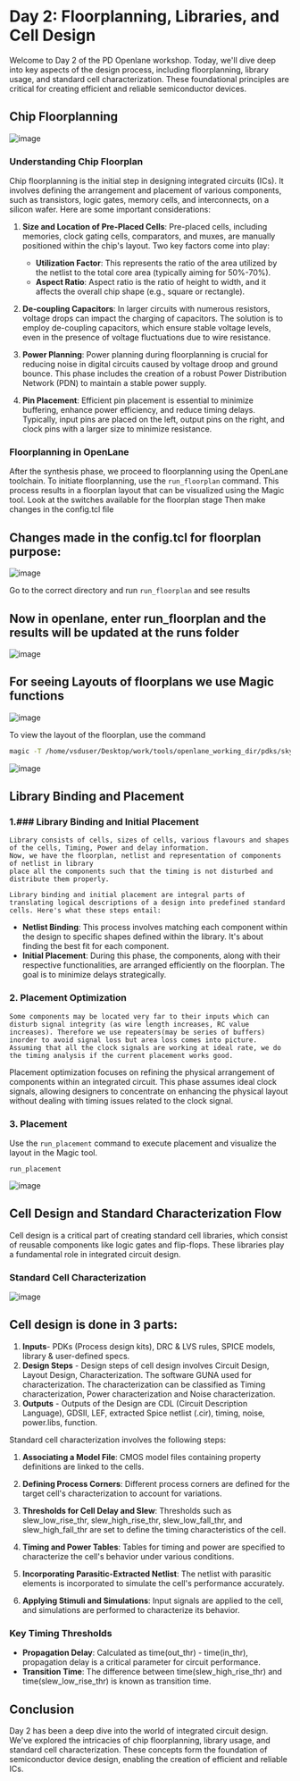 # Day 2: Floorplanning, Libraries, and Cell Design

Welcome to Day 2 of the PD Openlane workshop. Today, we'll dive deep into key aspects of the design process, including floorplanning, library usage, and standard cell characterization. These foundational principles are critical for creating efficient and reliable semiconductor devices.

## Chip Floorplanning
![image](https://github.com/aaronghosh/pes_pd/assets/124378527/ef583074-b184-4270-aed7-e9e017e0e372)


### Understanding Chip Floorplan

Chip floorplanning is the initial step in designing integrated circuits (ICs). It involves defining the arrangement and placement of various components, such as transistors, logic gates, memory cells, and interconnects, on a silicon wafer. Here are some important considerations:

1. **Size and Location of Pre-Placed Cells**: Pre-placed cells, including memories, clock gating cells, comparators, and muxes, are manually positioned within the chip's layout. Two key factors come into play:
   - **Utilization Factor**: This represents the ratio of the area utilized by the netlist to the total core area (typically aiming for 50%-70%).
   - **Aspect Ratio**: Aspect ratio is the ratio of height to width, and it affects the overall chip shape (e.g., square or rectangle).

2. **De-coupling Capacitors**: In larger circuits with numerous resistors, voltage drops can impact the charging of capacitors. The solution is to employ de-coupling capacitors, which ensure stable voltage levels, even in the presence of voltage fluctuations due to wire resistance.

3. **Power Planning**: Power planning during floorplanning is crucial for reducing noise in digital circuits caused by voltage droop and ground bounce. This phase includes the creation of a robust Power Distribution Network (PDN) to maintain a stable power supply.

4. **Pin Placement**: Efficient pin placement is essential to minimize buffering, enhance power efficiency, and reduce timing delays. Typically, input pins are placed on the left, output pins on the right, and clock pins with a larger size to minimize resistance.

### Floorplanning in OpenLane

After the synthesis phase, we proceed to floorplanning using the OpenLane toolchain. To initiate floorplanning, use the `run_floorplan` command. This process results in a floorplan layout that can be visualized using the Magic tool.
Look at the switches available for the floorplan stage
Then make changes in the config.tcl file
## Changes made in the config.tcl for floorplan purpose:
![image](https://github.com/aaronghosh/pes_pd/assets/124378527/35925fd5-acec-47f3-9ded-5c2c6bcbb8e7)

Go to the correct directory and run ```run_floorplan``` and see results

## Now in openlane, enter run_floorplan and the results will be updated at the runs folder
![image](https://github.com/aaronghosh/pes_pd/assets/124378527/9c3ac2c1-2ac4-462d-a6d2-66020954233e)


## For seeing Layouts of floorplans we use Magic functions
![image](https://github.com/aaronghosh/pes_pd/assets/124378527/ffed12de-c9c6-4cbf-bc15-79f7e404fe01)

To view the layout of the floorplan, use the command 

```bash
magic -T /home/vsduser/Desktop/work/tools/openlane_working_dir/pdks/sky130A/libs.tech/magic/sky130A.tech lef read ../../tmp/merged.lef def read picorv32a.floorplan.def &
```

![image](https://github.com/aaronghosh/pes_pd/assets/124378527/ffed12de-c9c6-4cbf-bc15-79f7e404fe01)

## Library Binding and Placement
### 1.### Library Binding and Initial Placement

    Library consists of cells, sizes of cells, various flavours and shapes of the cells, Timing, Power and delay information.
    Now, we have the floorplan, netlist and representation of components of netlist in library
    place all the components such that the timing is not disturbed and distribute them properly.

    Library binding and initial placement are integral parts of translating logical descriptions of a design into predefined standard cells. Here's what these steps entail:

- **Netlist Binding**: This process involves matching each component within the design to specific shapes defined within the library. It's about finding the best fit for each component.
- **Initial Placement**: During this phase, the components, along with their respective functionalities, are arranged efficiently on the floorplan. The goal is to minimize delays strategically.
### 2. Placement Optimization

    Some components may be located very far to their inputs which can disturb signal integrity (as wire length increases, RC value increases). Therefore we use repeaters(may be series of buffers) inorder to avoid signal loss but area loss comes into picture.
    Assuming that all the clock signals are working at ideal rate, we do the timing analysis if the current placement works good.

 Placement optimization focuses on refining the physical arrangement of components within an integrated circuit. This phase assumes ideal clock signals, allowing designers to concentrate on enhancing the physical layout without dealing with timing issues related to the clock signal.


### 3. Placement
Use the `run_placement` command to execute placement and visualize the layout in the Magic tool.
```
run_placement
```
![image](https://github.com/aaronghosh/pes_pd/assets/124378527/05225ee3-b985-4dbf-8825-ff1ed73c7710)


## Cell Design and Standard Characterization Flow

Cell design is a critical part of creating standard cell libraries, which consist of reusable components like logic gates and flip-flops. These libraries play a fundamental role in integrated circuit design.

### Standard Cell Characterization

![image](https://github.com/aaronghosh/pes_pd/assets/124378527/ca5277d4-585d-45c9-86e6-8de518d978a9)

 ## Cell design is done in 3 parts:

 1.   **Inputs**- PDKs (Process design kits), DRC & LVS rules, SPICE models, library & user-defined specs.
 2.   **Design Steps** - Design steps of cell design involves Circuit Design, Layout Design, Characterization. The software GUNA used for characterization. The characterization can be classified as Timing characterization, Power characterization and Noise characterization.
 3.   **Outputs** - Outputs of the Design are CDL (Circuit Description Language), GDSII, LEF, extracted Spice netlist (.cir), timing, noise, power.libs, function.

Standard cell characterization involves the following steps:

1. **Associating a Model File**: CMOS model files containing property definitions are linked to the cells.

2. **Defining Process Corners**: Different process corners are defined for the target cell's characterization to account for variations.

3. **Thresholds for Cell Delay and Slew**: Thresholds such as slew_low_rise_thr, slew_high_rise_thr, slew_low_fall_thr, and slew_high_fall_thr are set to define the timing characteristics of the cell.

4. **Timing and Power Tables**: Tables for timing and power are specified to characterize the cell's behavior under various conditions.

5. **Incorporating Parasitic-Extracted Netlist**: The netlist with parasitic elements is incorporated to simulate the cell's performance accurately.

6. **Applying Stimuli and Simulations**: Input signals are applied to the cell, and simulations are performed to characterize its behavior.

### Key Timing Thresholds

- **Propagation Delay**: Calculated as time(out_thr) - time(in_thr), propagation delay is a critical parameter for circuit performance.
- **Transition Time**: The difference between time(slew_high_rise_thr) and time(slew_low_rise_thr) is known as transition time.

## Conclusion

Day 2 has been a deep dive into the world of integrated circuit design. We've explored the intricacies of chip floorplanning, library usage, and standard cell characterization. These concepts form the foundation of semiconductor device design, enabling the creation of efficient and reliable ICs.

